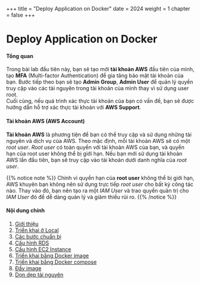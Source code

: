 +++
title = "Deploy Application on Docker"
date = 2024
weight = 1
chapter = false
+++

# Deploy Application on Docker

#### Tổng quan
Trong bài lab đầu tiên này, bạn sẽ tạo mới **tài khoản AWS** đầu tiên của mình, tạo **MFA** (Multi-factor Authentication) để gia tăng bảo mật tài khoản của bạn. Bước tiếp theo bạn sẽ tạo **Admin Group**, **Admin User** để quản lý quyền truy cập vào các tài nguyên trong tài khoản của mình thay vì sử dụng user root.\
Cuối cùng, nếu quá trình xác thực tài khoản của bạn có vấn đề, bạn sẽ được hướng dẫn hỗ trợ xác thực tài khoản với **AWS Support**.

#### Tài khoản AWS (AWS Account)
**Tài khoản AWS** là phương tiện để bạn có thể truy cập và sử dụng những tài nguyên và dịch vụ của AWS. Theo mặc định, mỗi tài khoản AWS sẽ có một *root user*. *Root user* có toàn quyền với tài khoản AWS của bạn, và quyền hạn của root user không thể bị giới hạn. Nếu bạn mới sử dụng tài khoản AWS lần đầu tiên, bạn sẽ truy cập vào tài khoản dưới danh nghĩa của *root user*.

{{% notice note %}}
Chính vì quyền hạn của **root user** không thể bị giới hạn, AWS khuyên bạn không nên sử dụng trực tiếp *root user* cho bất kỳ công tác nào. Thay vào đó, bạn nên tạo ra một *IAM User* và trao quyền quản trị cho *IAM User* đó để dễ dàng quản lý và giảm thiểu rủi ro.
{{% /notice %}}




#### Nội dung chính

1. [Giới thiệu](1-introduction/)
2. [Triển khai ở Local](2-deploy-local/)
3. [Các bước chuẩn bị](3-preparation/)
4. [Cấu hình RDS](4-configure-rds/)
5. [Cấu hình EC2 Instance](5-configure-ec2/)
6. [Triển khai bằng Docker image](6-docker-image/)
7. [Triển khai bằng Docker compose](7-docker-compose/)
8. [Đẩy image](8-push-image/)
9. [Dọn dẹp tài nguyên](9-clean-up/)